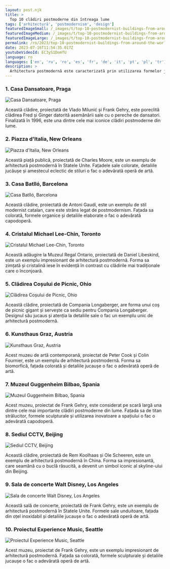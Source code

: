 ```yaml
---
layout: post.njk
title: >
  Top 10 clădiri postmoderne din întreaga lume
tags: ['arhitectură', 'postmodernism', 'design']
featuredImageSmall: /_images/t/top-10-postmodernist-buildings-from-around-the-world-cover-ro-small.webp
featuredImageMedium: /_images/t/top-10-postmodernist-buildings-from-around-the-world-cover-ro-medium.webp
featuredImageLarge: /_images/t/top-10-postmodernist-buildings-from-around-the-world-cover-ro-large.webp
permalink: /ro/2023/top-10-postmodernist-buildings-from-around-the-world.html
date: 2023-07-16T11:54:35.017Z
youtubeVideoId: EC3yS1DomfU
language: ro
languages: ['en', 'ru', 'ro', 'es', 'fr', 'de', 'it', 'pt', 'pl', 'tr']
description: >
  Arhitectura postmodernă este caracterizată prin utilizarea formelor jucause, culorilor strălucitoare și elementelor eclectice. Iată câteva dintre cele mai remarcabile clădiri care ilustrează acest stil.
---
```


### 1. Casa Dansatoare, Praga

![Casa Dansatoare, Praga](/_images/a/a70314ef3bd67d2561341ac97449656a-medium.webp)

Această clădire, proiectată de Vlado Milunić și Frank Gehry, este poreclită clădirea Fred și Ginger datorită asemănării sale cu o pereche de dansatori. Finalizată în 1996, este una dintre cele mai iconice clădiri postmoderne din lume.

### 2. Piazza d'Italia, New Orleans

![Piazza d'Italia, New Orleans](/_images/5/5d625cd81d69f1dbff6aa4f3244bb03d-medium.webp)

Această piață publică, proiectată de Charles Moore, este un exemplu de arhitectură postmodernă în Statele Unite. Fațadele sale colorate, detaliile jucăușe și amestecul eclectic de stiluri o fac o adevărată operă de artă.

### 3. Casa Batlló, Barcelona

![Casa Batlló, Barcelona](/_images/8/83c64434a7269488be06d4e39ff65e73-medium.webp)

Această clădire, proiectată de Antoni Gaudí, este un exemplu de stil modernist catalan, care este strâns legat de postmodernism. Fațada sa colorată, formele organice și detaliile elaborate o fac o adevărată capodoperă.

### 4. Cristalul Michael Lee-Chin, Toronto

![Cristalul Michael Lee-Chin, Toronto](/_images/c/c757dc8879831bc88ab8a7d2c09e53b5-medium.webp)

Această adăugire la Muzeul Regal Ontario, proiectată de Daniel Libeskind, este un exemplu impresionant de arhitectură postmodernă. Forma sa zimțată și cristalină iese în evidență în contrast cu clădirile mai tradiționale care o înconjoară.

### 5. Clădirea Coșului de Picnic, Ohio

![Clădirea Coșului de Picnic, Ohio](/_images/4/4e440817a3f6a64fa06877e605aec716-medium.webp)

Această clădire, proiectată de Compania Longaberger, are forma unui coș de picnic gigant și servește ca sediu pentru Compania Longaberger. Designul său jucaus și atenția la detaliile sale o fac un exemplu unic de arhitectură postmodernă.

### 6. Kunsthaus Graz, Austria

![Kunsthaus Graz, Austria](/_images/e/e53347c4e17b5fad3ab03dfc1092ce02-medium.webp)

Acest muzeu de artă contemporană, proiectat de Peter Cook și Colin Fournier, este un exemplu de arhitectură postmodernă. Forma sa biomorfică, fațada colorată și detaliile jucaușe o fac o adevărată operă de artă.

### 7. Muzeul Guggenheim Bilbao, Spania

![Muzeul Guggenheim Bilbao, Spania](/_images/7/71e675bdb6671b6da4592dc05b96cb18-medium.webp)

Acest muzeu, proiectat de Frank Gehry, este considerat pe scară largă una dintre cele mai importante clădiri postmoderne din lume. Fațada sa de titan strălucitor, formele sculpturale și utilizarea inovatoare a spațiului o fac o adevărată capodoperă.

### 8. Sediul CCTV, Beijing

![Sediul CCTV, Beijing](/_images/c/cf1a392202a377913fd9b337b873a4e1-medium.webp)

Această clădire, proiectată de Rem Koolhaas și Ole Scheeren, este un exemplu de arhitectură postmodernă în China. Forma sa impresionantă, care seamănă cu o buclă răsucită, a devenit un simbol iconic al skyline-ului din Beijing.

### 9. Sala de concerte Walt Disney, Los Angeles

![Sala de concerte Walt Disney, Los Angeles](/_images/f/f9204ddac570f22222ca27365befc8d6-medium.webp)

Această sală de concerte, proiectată de Frank Gehry, este un exemplu de arhitectură postmodernă în Statele Unite. Formele sale unduitoare, fațada din oțel inoxidabil și detaliile jucaușe o fac o adevărată operă de artă.

### 10. Proiectul Experience Music, Seattle

![Proiectul Experience Music, Seattle](/_images/f/fd814186aded63318816b9a234486ee6-medium.webp)

Acest muzeu, proiectat de Frank Gehry, este un exemplu impresionant de arhitectură postmodernă. Fațada sa colorată, formele sculpturale și detaliile jucaușe o fac o adevărată operă de artă.

